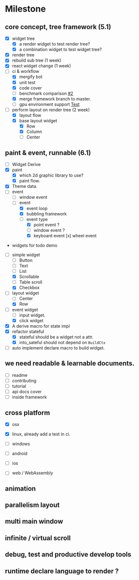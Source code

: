 # Milestone

## core concept, tree framework (5.1)
 
- [x] widget tree
  - [x] a render widget to test render tree?
  - [x] a combination widget to test widget tree?
- [x] render tree
- [x] rebuild sub tree (1 week)
- [x] react widget change (1 week)
- [ ] ci & workflow
  - [x] mergify bot
  - [x] unit test 
  - [x] code cover
  - [ ] benchmark comparison [#2](https://github.com/M-Adoo/Holiday/issues/2)
  - [x] merge framework branch to master.
  - [ ] gpu environment support [Test](./doc/develope.md#Test)
- [ ] perform layout on render tree (2 week)
  - [x] layout flow
  - [x] base layout widget
    - [x] Row
    - [x] Column
    - [ ] Center

## paint & event, runnable (6.1)

- [ ] Widget Derive
- [x] paint
  - [x] which 2d graphic library to use?
  - [x] paint flow.
- [x] Theme data.
- [ ] event  
  - [ ] window event
  - [ ] event 
    - [x] event loop
    - [x] bubbling framework
    - [ ] event type
      - [x] point event ?
      - [ ] window event ?
      - [x] keyboard event
        [x] wheel event

- widgets for todo demo
- [ ] simple widget
  - [ ] Button
  - [ ] Text
  - [ ] List
  - [x] Scrollable
  - [ ] Table scroll
  - [x] Checkbox
- [ ] layout widget
  - [ ] Center
  - [x] Row
- [ ] event widget
  - [ ] input widget.
  - [x] click widget

- [x] A derive macro for state impl
- [x] refactor stateful
  - [x] stateful should be a widget not a attr.
  - [x] into_sateful should not depend on `BuildCtx`
- [ ] auto implement declare macro to build widget.

##  we need readable & learnable documents.

- [ ] readme
- [ ] contributing
- [ ] tutorial
- [ ] api docs cover
- [ ] inside framework

## cross platform

- [x] osx
- [x] linux, already add a test in ci.
- [ ] windows
- [ ] android
- [ ] ios
- [ ] web / WebAssembly


## animation

## parallelism layout 

## multi main window

## infinite / virtual scroll

## debug, test and productive develop tools

## runtime declare language to render ?
